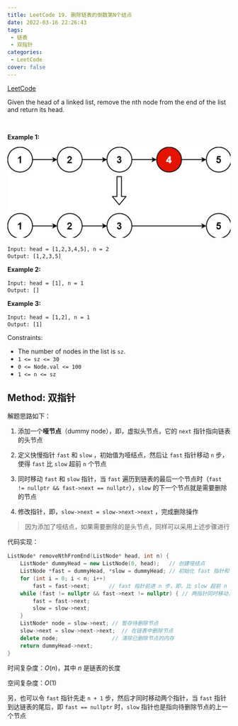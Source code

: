 ```yaml
---
title: LeetCode 19. 删除链表的倒数第N个结点
date: 2022-03-16 22:26:43
tags:
 - 链表
 - 双指针
categories:
 - LeetCode
cover: false
---
```


[LeetCode](https://leetcode-cn.com/problems/remove-nth-node-from-end-of-list/)

Given the head of a linked list, remove the nth node from the end of the list and return its head.

 

**Example 1:**

![](LeetCode19-删除链表的倒数第N个结点/1.png)

    Input: head = [1,2,3,4,5], n = 2
    Output: [1,2,3,5]



**Example 2:**

    Input: head = [1], n = 1
    Output: []


**Example 3:**

    Input: head = [1,2], n = 1
    Output: [1]

Constraints:

 - The number of nodes in the list is `sz`.
 - `1 <= sz <= 30`
 - `0 <= Node.val <= 100`
 - `1 <= n <= sz`


## Method: 双指针

解题思路如下：

1. 添加一个**哑节点**（dummy node），即，虚拟头节点，它的 `next` 指针指向链表的头节点

2. 定义快慢指针 `fast` 和 `slow` ，初始值为哑结点，然后让 `fast` 指针移动 `n` 步，使得 `fast` 比 `slow` 超前 `n` 个节点

3. 同时移动 `fast` 和 `slow` 指针，当 `fast` 遍历到链表的最后一个节点时（`fast != nullptr && fast->next == nullptr`），`slow` 的下一个节点就是需要删除的节点

4. 修改指针，即，`slow->next = slow->next->next` ，完成删除操作

> 因为添加了哑结点，如果需要删除的是头节点，同样可以采用上述步骤进行

代码实现：

```cpp
ListNode* removeNthFromEnd(ListNode* head, int n) {
    ListNode* dummyHead = new ListNode(0, head);   // 创建哑结点
    ListNode *fast = dummyHead, *slow = dummyHead; // 初始化 fast 指针和 slow 指针
    for (int i = 0; i < n; i++)
        fast = fast->next;      // fast 指针前进 n 步，即，比 slow 超前 n 步
    while (fast != nullptr && fast->next != nullptr) { // 两指针同时移动，直到 fast 走到最后一个节点时
        fast = fast->next;
        slow = slow->next;
    }
    ListNode* node = slow->next; // 暂存待删除节点
    slow->next = slow->next->next;  // 在链表中删除节点
    delete node;                 // 清除已删除节点的内存
    return dummyHead->next;
}
```


时间复杂度：$O(n)$，其中 $n$ 是链表的长度

空间复杂度：$O(1)$


另，也可以令 `fast` 指针先走 `n + 1` 步，然后才同时移动两个指针，当 `fast` 指针到达链表的尾后，即 `fast == nullptr` 时，`slow` 指针也是指向待删除节点的上一个节点